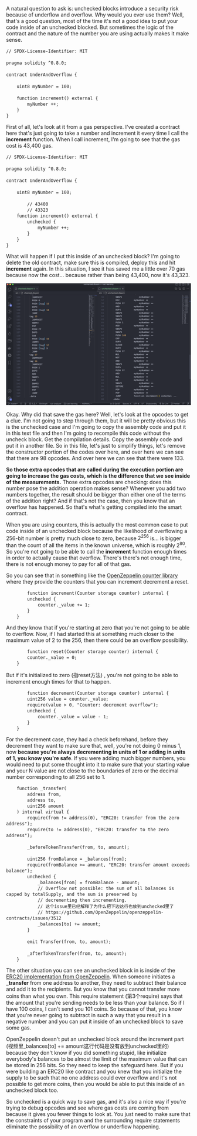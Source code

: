 A natural question to ask is: unchecked blocks introduce a security risk because of underflow and overflow. Why would you ever use them? Well, that's a good question, most of the time it's not a good idea to put your code inside of an unchecked blocked. But sometimes the logic of the contract and the nature of the number you are using actually makes it make sense. 

```solidity
// SPDX-License-Identifier: MIT

pragma solidity ^0.8.0;

contract UnderAndOverflow {

    uint8 myNumber = 100;

    function increment() external {
        myNumber ++;
    }
}
```

First of all, let's look at it from a gas perspective. I've created a contract here that's just going to take a number and increment it every time I call the **increment** function. When I call increment, I'm going to see that the gas cost is 43,400 gas. 

```solidity
// SPDX-License-Identifier: MIT

pragma solidity ^0.8.0;

contract UnderAndOverflow {

    uint8 myNumber = 100;

		// 43400
		// 43323
    function increment() external {
        unchecked {
            myNumber ++;
        }
    }
}
```

What will happen if I put this inside of an unchecked block? I'm going to delete the old contract, make sure this is compiled, deploy this and hit **increment** again. In this situation, I see it has saved me a little over 70 gas because now the cost... because rather than being 43,400, now it's 43,323. 

![](opcodesdiff2.png)

Okay. Why did that save the gas here? Well, let's look at the opcodes to get a clue. I'm not going to step through them, but it will be pretty obvious this is the unchecked case and I'm going to copy the assembly code and put it in this text file and then I'm going to recompile this code without the uncheck block. Get the compilation details. Copy the assembly code and put it in another file. So in this file, let's just to simplify things, let's remove the constructor portion of the codes over here, and over here we can see that there are 98 opcodes. And over here we can see that there were 133. 

**So those extra opcodes that are called during the execution portion are going to increase the gas costs, which is the difference that we see inside of the measurements.** Those extra opcodes are checking: does this number pose the addition operation makes sense? Whenever you add two numbers together, the result should be bigger than either one of the terms of the addition right? And if that's not the case, then you know that an overflow has happened. So that's what's getting compiled into the smart contract.

When you are using counters, this is actually the most common case to put code inside of an unchecked block because the likelihood of overflowing a 256-bit number is pretty much close to zero, because $2^{256}$ is... is bigger than the count of all the items in the known universe, which is roughly $2^{80}$. So you're not going to be able to call the **increment** function enough times in order to actually cause that overflow. There's there's not enough time, there is not enough money to pay for all of that gas. 

So you can see that in something like the [OpenZeppelin counter library](https://github.com/OpenZeppelin/openzeppelin-contracts/blob/master/contracts/utils/Counters.sol) where they provide the counters that you can increment decrement a reset.

```solidity
		function increment(Counter storage counter) internal {
        unchecked {
            counter._value += 1;
        }
    }
```

And they know that if you're starting at zero that you're not going to be able to overflow. Now, if I had started this at something much closer to the maximum value of 2 to the 256, then there could be an overflow possibility. 

```solidity
		function reset(Counter storage counter) internal {
        counter._value = 0;
    }
```

But if it's initialized to zero (指reset方法) , you're not going to be able to increment enough times for that to happen.

```solidity
		function decrement(Counter storage counter) internal {
        uint256 value = counter._value;
        require(value > 0, "Counter: decrement overflow");
        unchecked {
            counter._value = value - 1;
        }
    }
```

For the decrement case, they had a check beforehand, before they decrement they want to make sure that, well, you're not doing 0 minus 1, now **because you're always decrementing in units of 1 or adding in units of 1, you know you're safe**. If you were adding much bigger numbers, you would need to put some thought into it to make sure that your starting value and your N value are not close to the boundaries of zero or the decimal number corresponding to all 256 set to 1.

```solidity
    function _transfer(
        address from,
        address to,
        uint256 amount
    ) internal virtual {
        require(from != address(0), "ERC20: transfer from the zero address");
        require(to != address(0), "ERC20: transfer to the zero address");

        _beforeTokenTransfer(from, to, amount);

        uint256 fromBalance = _balances[from];
        require(fromBalance >= amount, "ERC20: transfer amount exceeds balance");
        unchecked {
            _balances[from] = fromBalance - amount;
            // Overflow not possible: the sum of all balances is capped by totalSupply, and the sum is preserved by
            // decrementing then incrementing.
            // 这个issue里已经解释了为什么把下边这行也放到unchecked里了
            // https://github.com/OpenZeppelin/openzeppelin-contracts/issues/3512
            _balances[to] += amount;
        }

        emit Transfer(from, to, amount);

        _afterTokenTransfer(from, to, amount);
    }
```

The other situation you can see an unchecked block in is inside of the [ERC20 implementation from OpenZeppelin](https://github.com/OpenZeppelin/openzeppelin-contracts/blob/master/contracts/token/ERC20/ERC20.sol). When someone initiates a **_transfer** from one address to another, they need to subtract their balance and add it to the recipients. But you know that you cannot transfer more coins than what you own. This require statement (第3个require) says that the amount that you're sending needs to be less than your balance. So if I have 100 coins, I can't send you 101 coins. So because of that, you know that you're never going to subtract in such a way that you result in a negative number and you can put it inside of an unchecked block to save some gas. 

OpenZeppelin doesn't put an unchecked block around the increment part (视频里_balances[to] += amount这行代码是没有放到unchecked里的) because they don't know if you did something stupid, like initialize everybody's balances to be almost the limit of the maximum value that can be stored in 256 bits. So they need to keep the safeguard here. But if you were building an ERC20 like contract and you knew that you initialize the supply to be such that no one address could ever overflow and it's not possible to get more coins, then you would be able to put this inside of an unchecked block too.

So unchecked is a quick way to save gas, and it's also a nice way if you're trying to debug opcodes and see where gas costs are coming from because it gives you fewer things to look at. You just need to make sure that the constraints of your program and the surrounding require statements eliminate the possibility of an overflow or underflow happening. 